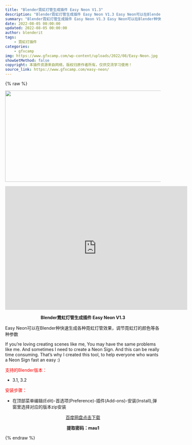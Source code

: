 ```yaml
---
title: "Blender霓虹灯管生成插件 Easy Neon V1.3"
description: "Blender霓虹灯管生成插件 Easy Neon V1.3 Easy Neon可以在Blender种快速生成各种霓虹灯管效果，调节霓虹灯的颜色等各种参数 If you’re loving..."
summary: "Blender霓虹灯管生成插件 Easy Neon V1.3 Easy Neon可以在Blender种快速生成各种霓虹灯管效果，调节霓虹灯的颜色等各种参数 If you’re loving..."
date: 2022-08-05 00:00:00
updated: 2022-08-05 00:00:00
author: blenderit
tags: 
    - 霓虹灯插件
categories:
    - gfxcamp
img: https://www.gfxcamp.com/wp-content/uploads/2022/08/Easy-Neon.jpg
showGetMethod: false
copyright: 本插件资源来自网络，版权归原作者所有，仅供交流学习使用！
source_link: https://www.gfxcamp.com/easy-neon/
---
```


{% raw %}
<div><p><img decoding="async" class="aligncenter size-full wp-image-105700" src="https://www.gfxcamp.com/wp-content/uploads/2022/08/Easy-Neon.jpg" data-src="https://www.gfxcamp.com/wp-content/uploads/2022/08/Easy-Neon.jpg" alt="" width="590" height="295" data-srcset="https://www.gfxcamp.com/wp-content/uploads/2022/08/Easy-Neon.jpg 590w, https://www.gfxcamp.com/wp-content/uploads/2022/08/Easy-Neon-150x75.jpg 150w" data-sizes="(max-width: 590px) 100vw, 590px"></p><p style="text-align: center;"><iframe loading="lazy" src="https://player.youku.com/embed/XNTg5MTI4MzUyNA==" width="590" height="400" frameborder="0" allowfullscreen="allowfullscreen" data-mce-fragment="1"></iframe></p><p style="text-align: center;"><strong>Blender霓虹灯管生成插件 Easy Neon V1.3</strong></p><p>Easy Neon可以在Blender种快速生成各种霓虹灯管效果，调节霓虹灯的颜色等各种参数</p><p>If you’re loving creating scenes like me, You may have the same problems like me. And sometimes I need to create a Neon Sign. And this can be really time consuming. That’s why I created this tool, to help everyone who wants a Neon Sign fast an easy :)</p><p style="text-align: left;"><span style="color: #ff0000;">支持的Blender版本：</span></p><ul>
<li style="text-align: left;">3.1, 3.2</li>
</ul><p><span style="color: #ff0000;">安装步骤：</span></p><ul>
<li>在顶部菜单编辑(Edit)-首选项(Preference)-插件(Add-ons)-安装(Install),弹窗里选择对应的版本zip安装</li>
</ul><p style="text-align: center;"><a class="maxbutton-3 maxbutton maxbutton-baidu" target="_blank" rel="noopener" href="https://pan.baidu.com/s/1dEZvY4wrIOQi5ESMahiHdw?pwd=mau1"><span class="mb-text">百度网盘点击下载</span></a></p><p style="text-align: center;"><strong>提取密码：mau1</strong></p></div>
<div style="display: none">gfxcamp</div>
{% endraw %}